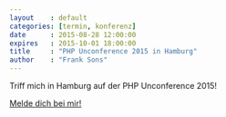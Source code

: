 ```yaml
---
layout    : default
categories: [termin, konferenz]
date      : 2015-08-28 12:00:00
expires   : 2015-10-01 18:00:00
title     : "PHP Unconference 2015 in Hamburg"
author    : "Frank Sons"
---
```

[1]: mailto:frank.sons@code-quality.de?subject=PHP%20Unconference%202015

Triff mich in Hamburg auf der PHP Unconference 2015!

[Melde dich bei mir!][1]

<!--more-->

